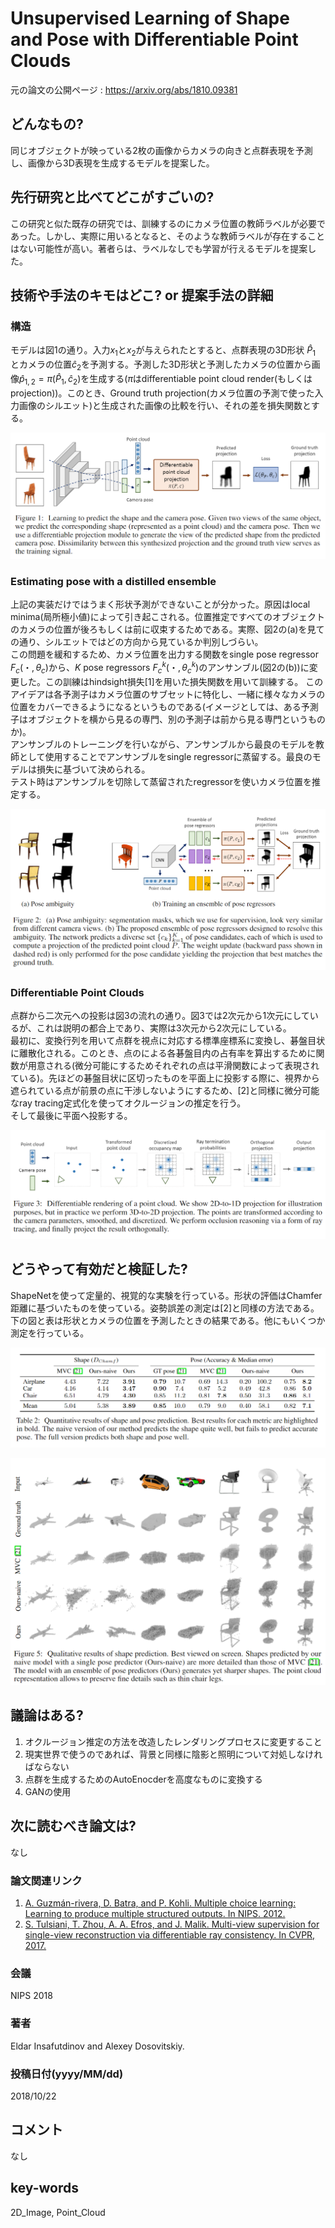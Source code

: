 # Unsupervised Learning of Shape and Pose with Differentiable Point Clouds

元の論文の公開ページ : https://arxiv.org/abs/1810.09381

## どんなもの?
同じオブジェクトが映っている2枚の画像からカメラの向きと点群表現を予測し、画像から3D表現を生成するモデルを提案した。

## 先行研究と比べてどこがすごいの?
この研究と似た既存の研究では、訓練するのにカメラ位置の教師ラベルが必要であった。しかし、実際に用いるとなると、そのような教師ラベルが存在することはない可能性が高い。著者らは、ラベルなしでも学習が行えるモデルを提案した。

## 技術や手法のキモはどこ? or 提案手法の詳細
### **構造**
モデルは図1の通り。入力$x_　1$と$x_2$が与えられたとすると、点群表現の3D形状 $\hat{P}_ 1$ とカメラの位置$\hat{c}_ 2$を予測する。予測した3D形状と予測したカメラの位置から画像$\hat{p}_{1,2}=\pi(\hat{P}_1, \hat{c}_2)$を生成する($\pi$はdifferentiable point cloud render(もしくはprojection))。このとき、Ground truth projection(カメラ位置の予測で使った入力画像のシルエット)と生成された画像の比較を行い、それの差を損失関数とする。

![fig1](img/ULoSaPwDPC/fig1.png)

### **Estimating pose with a distilled ensemble**
上記の実装だけではうまく形状予測ができないことが分かった。原因はlocal minima(局所極小値)によって引き起こされる。位置推定ですべてのオブジェクトのカメラの位置が後ろもしくは前に収束するためである。実際、図2の(a)を見ての通り、シルエットではどの方向から見ているか判別しづらい。  
この問題を緩和するため、カメラ位置を出力する関数をsingle pose regressor $F_c(・,\theta_c)$から、$K$ pose regressors $F_c^k(・,\theta_c^k)$のアンサンブル(図2の(b))に変更した。この訓練はhindsight損失[1]を用いた損失関数を用いて訓練する。
このアイデアは各予測子はカメラ位置のサブセットに特化し、一緒に様々なカメラの位置をカバーできるようになるというものである(イメージとしては、ある予測子はオブジェクトを横から見るの専門、別の予測子は前から見る専門というものか)。  
アンサンブルのトレーニングを行いながら、アンサンブルから最良のモデルを教師として使用することでアンサンブルをsingle regressorに蒸留する。最良のモデルは損失に基づいて決められる。  
テスト時はアンサンブルを切除して蒸留されたregressorを使いカメラ位置を推定する。

![fig2](img/ULoSaPwDPC/fig2.png)

### **Differentiable Point Clouds**
点群から二次元への投影は図3の流れの通り。図3では2次元から1次元にしているが、これは説明の都合上であり、実際は3次元から2次元にしている。  
最初に、変換行列を用いて点群を視点に対応する標準座標系に変換し、碁盤目状に離散化される。このとき、点のによる各碁盤目内の占有率を算出するために関数が用意される(微分可能にするためそれぞれの点は平滑関数によって表現されている)。先ほどの碁盤目状に区切ったものを平面上に投影する際に、視界から遮られている点が前景の点に干渉しないようにするため、[2]と同様に微分可能なray tracing定式化を使ってオクルージョンの推定を行う。  
そして最後に平面へ投影する。

![fig3](img/ULoSaPwDPC/fig3.png)

## どうやって有効だと検証した?
ShapeNetを使って定量的、視覚的な実験を行っている。形状の評価はChamfer距離に基づいたものを使っている。姿勢誤差の測定は[2]と同様の方法である。下の図と表は形状とカメラの位置を予測したときの結果である。他にもいくつか測定を行っている。

![tab2](img/ULoSaPwDPC/table2.png)

![fig5](img/ULoSaPwDPC/fig5.png)

## 議論はある?
1. オクルージョン推定の方法を改造したレンダリングプロセスに変更すること
2. 現実世界で使うのであれば、背景と同様に陰影と照明について対処しなければならない
3. 点群を生成するためのAutoEnocderを高度なものに変換する
4. GANの使用

## 次に読むべき論文は?
なし

### 論文関連リンク
1. [A. Guzmán-rivera, D. Batra, and P. Kohli. Multiple choice learning: Learning to produce multiple structured outputs. In NIPS. 2012.](https://papers.nips.cc/paper/4549-multiple-choice-learning-learning-to-produce-multiple-structured-outputs)
2. [S. Tulsiani, T. Zhou, A. A. Efros, and J. Malik. Multi-view supervision for single-view reconstruction via differentiable ray consistency. In CVPR, 2017.](https://arxiv.org/abs/1704.06254)

### 会議
NIPS 2018

### 著者
Eldar Insafutdinov and Alexey Dosovitskiy.

### 投稿日付(yyyy/MM/dd)
2018/10/22

## コメント
なし

## key-words
2D_Image, Point_Cloud